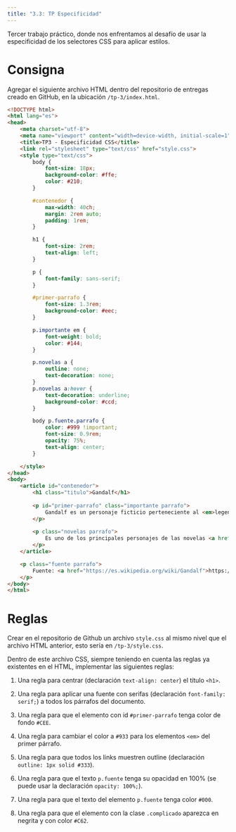 ```yaml
---
title: "3.3: TP Especificidad"
---
```


Tercer trabajo práctico, donde nos enfrentamos al desafío de usar la especificidad de los selectores CSS para aplicar estilos.

# Consigna

Agregar el siguiente archivo HTML dentro del repositorio de entregas creado en GitHub, en la ubicación `/tp-3/index.html`.

```html
<!DOCTYPE html>
<html lang="es">
<head>
	<meta charset="utf-8">
	<meta name="viewport" content="width=device-width, initial-scale=1">
	<title>TP3 - Especificidad CSS</title>
	<link rel="stylesheet" type="text/css" href="style.css">
	<style type="text/css">
		body {
			font-size: 18px;
			background-color: #ffe;
			color: #210;
		}

		#contenedor {
			max-width: 40ch;
			margin: 2rem auto;
			padding: 1rem;
		}

		h1 {
			font-size: 2rem;
			text-align: left;
		}

		p {
			font-family: sans-serif;
		}

		#primer-parrafo {
			font-size: 1.3rem;
			background-color: #eec;
		}

		p.importante em {
			font-weight: bold;
			color: #144;
		}

		p.novelas a {
			outline: none;
			text-decoration: none;
		}
		p.novelas a:hover {
			text-decoration: underline;
			background-color: #ccd;
		}

		body p.fuente.parrafo {
			color: #999 !important;
			font-size: 0.9rem;
			opacity: 75%;
			text-align: center;
		}

	</style>
</head>
<body>
	<article id="contenedor">
		<h1 class="titulo">Gandalf</h1>
		
		<p id="primer-parrafo" class="importante parrafo">
			Gandalf es un personaje ficticio perteneciente al <em>legendarium</em> del escritor británico <a href="https://es.wikipedia.org/wiki/J._R._R._Tolkien">J. R. R. Tolkien.</a>
		</p>
		
		<p class="novelas parrafo">
			Es uno de los principales personajes de las novelas <a href="https://es.wikipedia.org/wiki/El_hobbit">El hobbit</a> y <a href="https://es.wikipedia.org/wiki/El_Señor_de_los_Anillos">El Señor de los Anillos</a>, aunque también aparece en <span class="complicado" style="color: #622">El Silmarillion</span>, donde se narran sus orígenes.
		</p>
	</article>

	<p class="fuente parrafo">
		Fuente: <a href="https://es.wikipedia.org/wiki/Gandalf">https://es.wikipedia.org/wiki/Gandalf</a>
	</p>
</body>
</html>
```

# Reglas

Crear en el repositorio de Github un archivo `style.css` al mismo nivel que el archivo HTML anterior, esto sería en `/tp-3/style.css`.

Dentro de este archivo CSS, siempre teniendo en cuenta las reglas ya existentes en el HTML, implementar las siguientes reglas:

1. Una regla para centrar (declaración `text-align: center`) el título `<h1>`.

2. Una regla para aplicar una fuente con serifas (declaración `font-family: serif;`) a todos los párrafos del documento.

3. Una regla para que el elemento con id `#primer-parrafo` tenga color de fondo `#CEE`.

4. Una regla para cambiar el color a `#933` para los elementos `<em>` del primer párrafo.

5. Una regla para que todos los links muestren outline (declaración `outline: 1px solid #333`).

6. Una regla para que el texto `p.fuente` tenga su opacidad en 100% (se puede usar la declaración `opacity: 100%;`).

7. Una regla para que el texto del elemento `p.fuente` tenga color `#000`.

8. Una regla para que el elemento con la clase `.complicado` aparezca en negrita y con color `#C62`.
